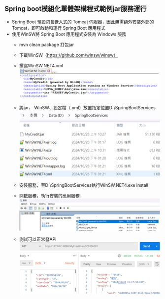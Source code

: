 ## Spring boot模組化單體架構程式範例jar服務運行
- Spring Boot 預設包含嵌入式的 Tomcat 伺服器，因此無需額外安裝外部的 Tomcat，即可啟動和運行 Spring Boot 應用程式
- 使用WinSW將 Spring Boot 應用程式安裝為 Windows 服務
	- mvn clean package 打包jar
	
	- 下載WinSW（https://github.com/winsw/winsw）
	
	- 撰寫WinSW.NET4.xml<br>
	![1](../../img/基於DDD概念模組化重構/1.png "這是一張示範圖片")<br>
	
	- 將jar、 WinSW、設定檔（.xml）放置指定位置D:\SpringBootServices<br>
	![2](../../img/基於DDD概念模組化重構/2.png "這是一張示範圖片")<br>
	
	- 安裝服務，至D:\SpringBootServices執行WinSW.NET4.exe install<br>
	
	- 開啟服務，執行安裝的應用服務<br>
	![3](../../img/基於DDD概念模組化重構/3.png "這是一張示範圖片")<br>

	- 測試可以正常發API<br>
	![4](../../img/基於DDD概念模組化重構/4.png "這是一張示範圖片")<br>
